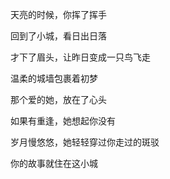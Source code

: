 
天亮的时候，你挥了挥手

回到了小城，看日出日落

才下了眉头，让昨日变成一只鸟飞走

温柔的城墙包裹着初梦

那个爱的她，放在了心头

如果有重逢，她想起你没有

岁月慢悠悠，她轻轻穿过你走过的斑驳

你的故事就住在这小城
